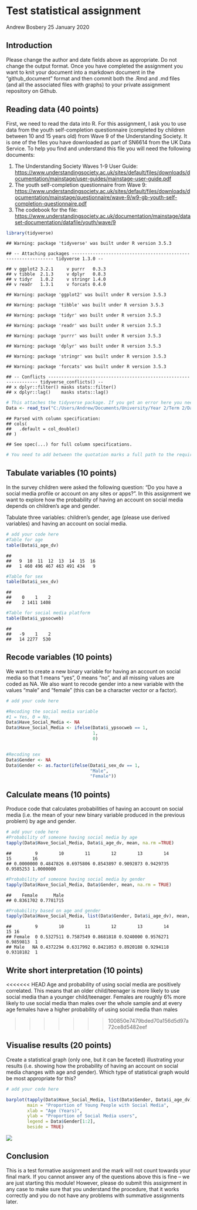 Test statistical assignment
================
Andrew Bosbery
25 January 2020

## Introduction

Please change the author and date fields above as appropriate. Do not
change the output format. Once you have completed the assignment you
want to knit your document into a markdown document in the
“github\_document” format and then commit both the .Rmd and .md files
(and all the associated files with graphs) to your private assignment
repository on Github.

## Reading data (40 points)

First, we need to read the data into R. For this assignment, I ask you
to use data from the youth self-completion questionnaire (completed by
children between 10 and 15 years old) from Wave 9 of the Understanding
Society. It is one of the files you have downloaded as part of SN6614
from the UK Data Service. To help you find and understand this file you
will need the following documents:

1)  The Understanding Society Waves 1-9 User Guide:
    <https://www.understandingsociety.ac.uk/sites/default/files/downloads/documentation/mainstage/user-guides/mainstage-user-guide.pdf>
2)  The youth self-completion questionnaire from Wave 9:
    <https://www.understandingsociety.ac.uk/sites/default/files/downloads/documentation/mainstage/questionnaire/wave-9/w9-gb-youth-self-completion-questionnaire.pdf>
3)  The codebook for the file:
    <https://www.understandingsociety.ac.uk/documentation/mainstage/dataset-documentation/datafile/youth/wave/9>

<!-- end list -->

``` r
library(tidyverse)
```

    ## Warning: package 'tidyverse' was built under R version 3.5.3

    ## -- Attaching packages --------------------------------------------------------------- tidyverse 1.3.0 --

    ## v ggplot2 3.2.1     v purrr   0.3.3
    ## v tibble  2.1.3     v dplyr   0.8.3
    ## v tidyr   1.0.2     v stringr 1.4.0
    ## v readr   1.3.1     v forcats 0.4.0

    ## Warning: package 'ggplot2' was built under R version 3.5.3

    ## Warning: package 'tibble' was built under R version 3.5.3

    ## Warning: package 'tidyr' was built under R version 3.5.3

    ## Warning: package 'readr' was built under R version 3.5.3

    ## Warning: package 'purrr' was built under R version 3.5.3

    ## Warning: package 'dplyr' was built under R version 3.5.3

    ## Warning: package 'stringr' was built under R version 3.5.3

    ## Warning: package 'forcats' was built under R version 3.5.3

    ## -- Conflicts ------------------------------------------------------------------ tidyverse_conflicts() --
    ## x dplyr::filter() masks stats::filter()
    ## x dplyr::lag()    masks stats::lag()

``` r
# This attaches the tidyverse package. If you get an error here you need to install the package first. 
Data <- read_tsv("C:/Users/Andrew/Documents/University/Year 2/Term 2/Data Analysis 3/Project/data/UKDA-6614-tab/tab/ukhls_w9/i_youth.tab")
```

    ## Parsed with column specification:
    ## cols(
    ##   .default = col_double()
    ## )

    ## See spec(...) for full column specifications.

``` r
# You need to add between the quotation marks a full path to the required file on your computer.
```

## Tabulate variables (10 points)

In the survey children were asked the following question: “Do you have a
social media profile or account on any sites or apps?”. In this
assignment we want to explore how the probability of having an account
on social media depends on children’s age and gender.

Tabulate three variables: children’s gender, age (please use derived
variables) and having an account on social media.

``` r
# add your code here
#Table for age
table(Data$i_age_dv)
```

    ## 
    ##   9  10  11  12  13  14  15  16 
    ##   1 460 496 467 463 491 434   9

``` r
#Table for sex
table(Data$i_sex_dv)
```

    ## 
    ##    0    1    2 
    ##    2 1411 1408

``` r
#Table for social media platform
table(Data$i_ypsocweb)
```

    ## 
    ##   -9    1    2 
    ##   14 2277  530

## Recode variables (10 points)

We want to create a new binary variable for having an account on social
media so that 1 means “yes”, 0 means “no”, and all missing values are
coded as NA. We also want to recode gender into a new variable with the
values “male” and “female” (this can be a character vector or a factor).

``` r
# add your code here

#Recoding the social media variable
#1 = Yes, 0 = No,
Data$Have_Social_Media <- NA
Data$Have_Social_Media <- ifelse(Data$i_ypsocweb == 1,
                                 1,
                                 0)


#Recoding sex
Data$Gender <- NA
Data$Gender <- as.factor(ifelse(Data$i_sex_dv == 1,
                                "Male",
                                "Female"))
```

## Calculate means (10 points)

Produce code that calculates probabilities of having an account on
social media (i.e. the mean of your new binary variable produced in the
previous problem) by age and gender.

``` r
# add your code here
#Probability of someone having social media by age
tapply(Data$Have_Social_Media, Data$i_age_dv, mean, na.rm =TRUE)
```

    ##         9        10        11        12        13        14        15        16 
    ## 0.0000000 0.4847826 0.6975806 0.8543897 0.9092873 0.9429735 0.9585253 1.0000000

``` r
#Probability of someone having social media by gender
tapply(Data$Have_Social_Media, Data$Gender, mean, na.rm = TRUE)
```

    ##    Female      Male 
    ## 0.8361702 0.7781715

``` r
#Probability based on age and gender
tapply(Data$Have_Social_Media, list(Data$Gender, Data$i_age_dv), mean, na.rm = TRUE)
```

    ##         9        10        11        12        13        14        15 16
    ## Female  0 0.5327511 0.7587549 0.8681818 0.9240000 0.9576271 0.9859813  1
    ## Male   NA 0.4372294 0.6317992 0.8421053 0.8920188 0.9294118 0.9318182  1

## Write short interpretation (10 points)

\<\<\<\<\<\<\< HEAD Age and probability of using social media are
positively correlated. This means that an older child/teenager is more
likely to use social media than a younger child/teenager. Females are
roughly 6% more likely to use social media than males over the whole
sample and at every age females have a higher probability of using
social media than males

> > > > > > > 100850e7479bded70a156d5d97a72ce8d5482eef

## Visualise results (20 points)

Create a statistical graph (only one, but it can be faceted)
illustrating your results (i.e. showing how the probability of having an
account on social media changes with age and gender). Which type of
statistical graph would be most appropriate for this?

``` r
# add your code here

barplot(tapply(Data$Have_Social_Media, list(Data$Gender, Data$i_age_dv), mean, na.rm = TRUE),
        main = "Proportion of Young People with Social Media",
        xlab = "Age (Years)",
        ylab = "Proportion of Social Media users",
        legend = Data$Gender[1:2], 
        beside = TRUE)
```

![](testAssignment_files/figure-gfm/unnamed-chunk-5-1.png)<!-- -->

## Conclusion

This is a test formative assignment and the mark will not count towards
your final mark. If you cannot answer any of the questions above this is
fine – we are just starting this module\! However, please do submit this
assignment in any case to make sure that you understand the procedure,
that it works correctly and you do not have any problems with summative
assignments later.
